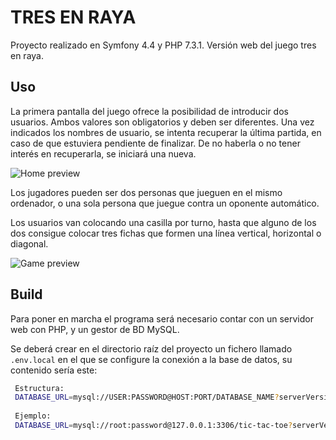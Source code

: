 # TRES EN RAYA

Proyecto realizado en Symfony 4.4 y PHP 7.3.1. 
Versión web del juego tres en raya. 

## Uso

La primera pantalla del juego ofrece la posibilidad de introducir dos usuarios. Ambos valores son obligatorios y deben ser diferentes. 
Una vez indicados los nombres de usuario, se intenta recuperar la última partida, en caso de que estuviera pendiente de finalizar. De no haberla o no tener interés en recuperarla, se iniciará una nueva.

![Home preview](https://iili.io/d17oxe.png)

Los jugadores pueden ser dos personas que jueguen en el mismo ordenador, o una sola persona que juegue contra un oponente automático.

Los usuarios van colocando una casilla por turno, hasta que alguno de los dos consigue colocar tres fichas que formen una línea vertical, horizontal o diagonal.

![Game preview](https://iili.io/d17xWu.png)

## Build

Para poner en marcha el programa será necesario contar con un servidor web con PHP, y un gestor de BD MySQL.

Se deberá crear en el directorio raíz del proyecto un fichero llamado `.env.local` en el que se configure la conexión a la base de datos, su contenido sería este: 

```sh
 Estructura:
 DATABASE_URL=mysql://USER:PASSWORD@HOST:PORT/DATABASE_NAME?serverVersion=x.y
 
 Ejemplo:
 DATABASE_URL=mysql://root:password@127.0.0.1:3306/tic-tac-toe?serverVersion=5.7  
```

